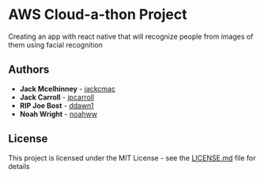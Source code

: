# AWS Cloud-a-thon Project

Creating an app with react native that will recognize people from images of them using facial recognition

## Authors

* **Jack Mcelhinney** - [jackcmac](https://github.com/jackcmac)
* **Jack Carroll** - [jpcarroll](https://github.com/jpcarroll)
* **RIP Joe Bost** - [ddawn1](https://github.com/DDawn1)
* **Noah Wright** - [noahww](https://github.com/noahww)

## License

This project is licensed under the MIT License - see the [LICENSE.md](LICENSE.md) file for details

